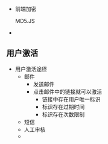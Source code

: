 + 前端加密

  MD5.JS

+ 

## 用户激活

+ 用户激活途径
  + 邮件
    + 发送邮件
    + 点击邮件中的链接就可以激活
      + 链接中存在用户唯一标识
      + 标识存在过期时间
      + 标识存在次数限制
  + 短信
  + 人工审核
  + 

